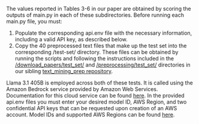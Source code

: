 The values reported in Tables 3-6 in our paper are obtained by scoring the outputs of main.py in each of these subdirectories. Before running each main.py file, you must:

1. Populate the corresponding api.env file with the necessary information, including a valid API key, as described below.
2. Copy the 40 preprocessed text files that make up the test set into the corresponding /test-set/ directory. These files can be obtained by running the scripts and following the instructions included in the [/download_papers/test_set/](https://github.com/benjww/text_mining_prep/tree/main/download_papers/test_set/) and [/preprocessing/test_set/](https://github.com/benjww/text_mining_prep/tree/main/preprocessing/test_set/) directories in our sibling [text_mining_prep repository](https://github.com/benjww/text_mining_prep/tree/main/).

Llama 3.1 405B is employed across both of these tests. It is called using the Amazon Bedrock service provided by Amazon Web Services. Documentation for this cloud service can be found [here](https://docs.aws.amazon.com/bedrock/). In the provided api.env files you must enter your desired model ID, AWS Region, and two confidential API keys that can be requested upon creation of an AWS account. Model IDs and supported AWS Regions can be found [here](https://docs.aws.amazon.com/bedrock/latest/userguide/models-supported.html). 
